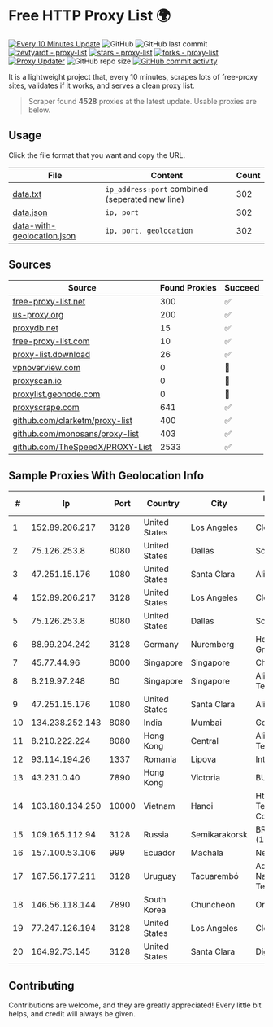
# Free HTTP Proxy List 🌍

[![Every 10 Minutes Update](https://github.com/mertguvencli/http-proxy-list/actions/workflows/main.yml/badge.svg?branch=main)](https://github.com/mertguvencli/http-proxy-list/actions/workflows/main.yml)
![GitHub](https://img.shields.io/github/license/mertguvencli/http-proxy-list)
![GitHub last commit](https://img.shields.io/github/last-commit/mertguvencli/http-proxy-list)
[![zevtyardt - proxy-list](https://img.shields.io/static/v1?label=zevtyardt&message=proxy-list&color=blue&logo=github)](https://github.com/zevtyardt/proxy-list "Go to GitHub repo")
[![stars - proxy-list](https://img.shields.io/github/stars/zevtyardt/proxy-list?style=social)](https://github.com/zevtyardt/proxy-list)
[![forks - proxy-list](https://img.shields.io/github/forks/zevtyardt/proxy-list?style=social)](https://github.com/zevtyardt/proxy-list)
[![Proxy Updater](https://github.com/zevtyardt/proxy-list/workflows/Proxy%20Updater/badge.svg)](https://github.com/zevtyardt/proxy-list/actions?query=workflow:"Proxy+Updater")
![GitHub repo size](https://img.shields.io/github/repo-size/zevtyardt/proxy-list)
[![GitHub commit activity](https://img.shields.io/github/commit-activity/m/zevtyardt/proxy-list?logo=commits)](https://github.com/zevtyardt/proxy-list/commits/main)

It is a lightweight project that, every 10 minutes, scrapes lots of free-proxy sites, validates if it works, and serves a clean proxy list.

> Scraper found **4528** proxies at the latest update. Usable proxies are below.

## Usage

Click the file format that you want and copy the URL.

|File|Content|Count|
|----|-------|-----|
|[data.txt](https://raw.githubusercontent.com/mertguvencli/http-proxy-list/main/proxy-list/data.txt)|`ip_address:port` combined (seperated new line)|302|
|[data.json](https://raw.githubusercontent.com/mertguvencli/http-proxy-list/main/proxy-list/data.json)|`ip, port`|302|
|[data-with-geolocation.json](https://raw.githubusercontent.com/mertguvencli/http-proxy-list/main/proxy-list/data-with-geolocation.json)|`ip, port, geolocation`|302|

## Sources

|Source|Found Proxies|Succeed|
|------|-------------|-------|
|[free-proxy-list.net](https://free-proxy-list.net)|300|✅|
|[us-proxy.org](https://www.us-proxy.org)|200|✅|
|[proxydb.net](http://proxydb.net)|15|✅|
|[free-proxy-list.com](https://free-proxy-list.com/?page=&port=&type%5B%5D=http&type%5B%5D=https&up_time=0&search=Search)|10|✅|
|[proxy-list.download](https://www.proxy-list.download/HTTP)|26|✅|
|[vpnoverview.com](https://vpnoverview.com/privacy/anonymous-browsing/free-proxy-servers)|0|🚫|
|[proxyscan.io](https://www.proxyscan.io)|0|🚫|
|[proxylist.geonode.com](https://proxylist.geonode.com/api/proxy-list?limit=300&page=1&sort_by=lastChecked&sort_type=desc&protocols=http,https)|0|🚫|
|[proxyscrape.com](https://api.proxyscrape.com/v2/?request=displayproxies&protocol=http&timeout=10000&country=all&ssl=all&anonymity=all)|641|✅|
|[github.com/clarketm/proxy-list](https://raw.githubusercontent.com/clarketm/proxy-list/master/proxy-list-raw.txt)|400|✅|
|[github.com/monosans/proxy-list](https://raw.githubusercontent.com/monosans/proxy-list/main/proxies/http.txt)|403|✅|
|[github.com/TheSpeedX/PROXY-List](https://raw.githubusercontent.com/TheSpeedX/PROXY-List/master/http.txt)|2533|✅|


## Sample Proxies With Geolocation Info

|#|Ip|Port|Country|City|Internet Service Provider|
|-|--|----|-------|----|-------------------------|
|1|152.89.206.217|3128|United States|Los Angeles|Clouvider Limited|
|2|75.126.253.8|8080|United States|Dallas|SoftLayer|
|3|47.251.15.176|1080|United States|Santa Clara|Alibaba.com LLC|
|4|152.89.206.217|3128|United States|Los Angeles|Clouvider Limited|
|5|75.126.253.8|8080|United States|Dallas|SoftLayer|
|6|88.99.204.242|3128|Germany|Nuremberg|Hetzner Online GmbH|
|7|45.77.44.96|8000|Singapore|Singapore|Choopa|
|8|8.219.97.248|80|Singapore|Singapore|Alibaba (US) Technology Co., Ltd.|
|9|47.251.15.176|1080|United States|Santa Clara|Alibaba.com LLC|
|10|134.238.252.143|8080|India|Mumbai|Google LLC|
|11|8.210.222.224|8080|Hong Kong|Central|Alibaba (US) Technology Co., Ltd.|
|12|93.114.194.26|1337|Romania|Lipova|Interkvm Host SRL|
|13|43.231.0.40|7890|Hong Kong|Victoria|BUILDCLOUD|
|14|103.180.134.250|10000|Vietnam|Hanoi|Httvserver Technology Company Limited|
|15|109.165.112.94|3128|Russia|Semikarakorsk|BRAS Huawei ME60 (128kusers)|
|16|157.100.53.106|999|Ecuador|Machala|Nedetel S.A.|
|17|167.56.177.211|3128|Uruguay|Tacuarembó|Administracion Nacional de Telecomunicaciones|
|18|146.56.118.144|7890|South Korea|Chuncheon|Oracle Corporation|
|19|77.247.126.194|3128|United States|Los Angeles|Clouvider Limited|
|20|164.92.73.145|3128|United States|Santa Clara|DigitalOcean, LLC|



## Contributing

Contributions are welcome, and they are greatly appreciated! Every
little bit helps, and credit will always be given.

